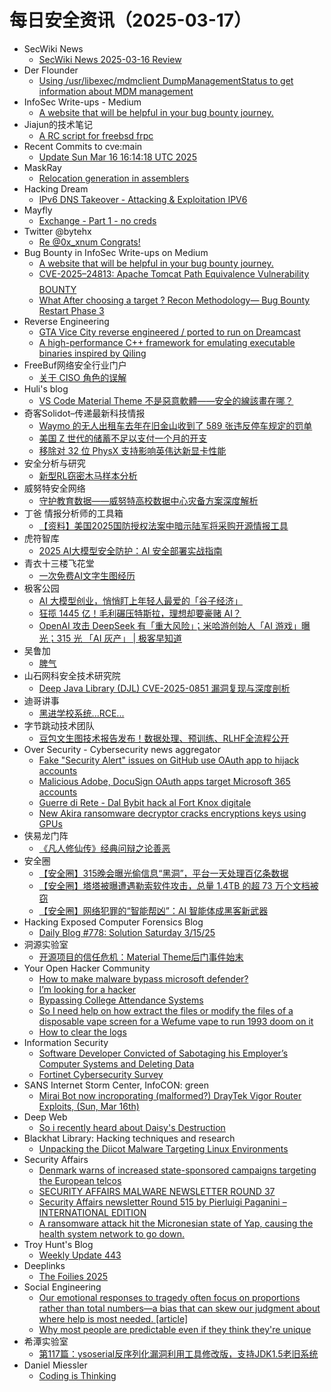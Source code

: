 # 每日安全资讯（2025-03-17）

- SecWiki News
  - [SecWiki News 2025-03-16 Review](http://www.sec-wiki.com/?2025-03-16)
- Der Flounder
  - [Using /usr/libexec/mdmclient DumpManagementStatus to get information about MDM management](https://derflounder.wordpress.com/2025/03/16/using-usr-libexec-mdmclient-dumpmanagementstatus-to-get-information-about-mdm-management/)
- InfoSec Write-ups - Medium
  - [A website that will be helpful in your bug bounty journey.](https://infosecwriteups.com/a-website-that-will-be-helpful-in-your-bug-bounty-journey-de4f0f1721a8?source=rss----7b722bfd1b8d---4)
- Jiajun的技术笔记
  - [A RC script for freebsd frpc](https://jiajunhuang.com/articles/2025_03_16-freebsd_frpc.md.html)
- Recent Commits to cve:main
  - [Update Sun Mar 16 16:14:18 UTC 2025](https://github.com/trickest/cve/commit/40b65b2c0b726a38bd9374c1c1c79222dbbc1047)
- MaskRay
  - [Relocation generation in assemblers](https://maskray.me/blog/2025-03-16-relocation-generation-in-assemblers)
- Hacking Dream
  - [IPv6 DNS Takeover - Attacking & Exploitation IPV6](https://www.hackingdream.net/2025/03/ipv6-dns-takeover-attacking-exploiting-ipv6.html)
- Mayfly
  - [Exchange - Part 1 - no creds](https://mayfly277.github.io/posts/Exchange-part1/)
- Twitter @bytehx
  - [Re @0x_xnum Congrats!](https://x.com/bytehx343/status/1901187654386917750)
- Bug Bounty in InfoSec Write-ups on Medium
  - [A website that will be helpful in your bug bounty journey.](https://infosecwriteups.com/a-website-that-will-be-helpful-in-your-bug-bounty-journey-de4f0f1721a8?source=rss----7b722bfd1b8d--bug_bounty)
  - [CVE-2025–24813: Apache Tomcat Path Equivalence Vulnerability $$$$ BOUNTY](https://infosecwriteups.com/cve-2025-24813-apache-tomcat-path-equivalence-vulnerability-bounty-961350b31e16?source=rss----7b722bfd1b8d--bug_bounty)
  - [What After choosing a target ? Recon Methodology— Bug Bounty Restart Phase 3](https://infosecwriteups.com/what-after-choosing-a-target-recon-methodology-bug-bounty-restart-phase-3-8d83afee5116?source=rss----7b722bfd1b8d--bug_bounty)
- Reverse Engineering
  - [GTA Vice City reverse engineered / ported to run on Dreamcast](https://www.reddit.com/r/ReverseEngineering/comments/1jcvo0l/gta_vice_city_reverse_engineered_ported_to_run_on/)
  - [A high-performance C++ framework for emulating executable binaries inspired by Qiling](https://www.reddit.com/r/ReverseEngineering/comments/1jct7wx/a_highperformance_c_framework_for_emulating/)
- FreeBuf网络安全行业门户
  - [关于 CISO 角色的误解](https://www.freebuf.com/articles/neopoints/424776.html)
- Huli's blog
  - [VS Code Material Theme 不是惡意軟體——安全的線該畫在哪？](https://blog.huli.tw/2025/03/16/vscode-material-theme-is-not-a-malware/)
- 奇客Solidot–传递最新科技情报
  - [Waymo 的无人出租车去年在旧金山收到了 589 张违反停车规定的罚单](https://www.solidot.org/story?sid=80802)
  - [美国 Z 世代的储蓄不足以支付一个月的开支](https://www.solidot.org/story?sid=80801)
  - [移除对 32 位 PhysX 支持影响英伟达新显卡性能](https://www.solidot.org/story?sid=80800)
- 安全分析与研究
  - [新型RL窃密木马样本分析](https://mp.weixin.qq.com/s?__biz=MzA4ODEyODA3MQ==&mid=2247491093&idx=1&sn=1e518c4a3d6667accc37784425dcbb56&chksm=902fb13da758382bb633caa673c96b53eaae919960e2308bec42fbfd0366dbda843288e5c1ed&scene=58&subscene=0#rd)
- 威努特安全网络
  - [守护教育数据——威努特高校数据中心灾备方案深度解析](https://mp.weixin.qq.com/s?__biz=MzAwNTgyODU3NQ==&mid=2651131660&idx=1&sn=a152b1812c2ba511f2d5bec770351dcd&chksm=80e715bcb7909caa5d60c145bd083d307a1438664442965e0e27e1d73f9013c556f1ba73f52a&scene=58&subscene=0#rd)
- 丁爸 情报分析师的工具箱
  - [【资料】美国2025国防授权法案中暗示陆军将采购开源情报工具](https://mp.weixin.qq.com/s?__biz=MzI2MTE0NTE3Mw==&mid=2651149445&idx=1&sn=9e9aaa435ee41178495d23eac2640ac0&chksm=f1af23bfc6d8aaa93cf60ba4743cef9193715552915cad4274a67c4e4b314ad7aa775914a1f5&scene=58&subscene=0#rd)
- 虎符智库
  - [2025 AI大模型安全防护：AI 安全部署实战指南](https://mp.weixin.qq.com/s?__biz=MzIwNjYwMTMyNQ==&mid=2247493045&idx=1&sn=7b3bbb10cce3eb79ba8d2ae87ef0e0fc&chksm=971d88b7a06a01a1497d1db083e6411edea82c7c13fa15d9cdaef47c454ca01f0ea924e63f3c&scene=58&subscene=0#rd)
- 青衣十三楼飞花堂
  - [一次免费AI文字生图经历](https://mp.weixin.qq.com/s?__biz=MzUzMjQyMDE3Ng==&mid=2247488099&idx=1&sn=2b257e578a1ca7ba276f828ca28f2686&chksm=fab2d15ccdc5584a3af5a406641ebd0c8b46d4a40b17ce13ef436b6f750d035540d0102ed52d&scene=58&subscene=0#rd)
- 极客公园
  - [AI 大模型创业，悄悄盯上年轻人最爱的「谷子经济」](https://mp.weixin.qq.com/s?__biz=MTMwNDMwODQ0MQ==&mid=2653075805&idx=1&sn=51e34213be783a9979f34e8e25c7d3a6&chksm=7e57c4eb49204dfd66a0362a5913044e6a7d9a0b9b2e9e52a79bdd14014407a1dfbb31d57ae8&scene=58&subscene=0#rd)
  - [狂揽 1445 亿！毛利碾压特斯拉，理想却要豪赌 AI？](https://mp.weixin.qq.com/s?__biz=MTMwNDMwODQ0MQ==&mid=2653075804&idx=1&sn=3e8dc6c50d7413db6bab1492f144fb2e&chksm=7e57c4ea49204dfc3bab70e71563d203f6b2a43746286e5b2962f4dbf59eea61877c4cc3e2bc&scene=58&subscene=0#rd)
  - [OpenAI 攻击 DeepSeek 有「重大风险」；米哈游创始人「AI 游戏」曝光；315 光 「AI 灰产」 | 极客早知道](https://mp.weixin.qq.com/s?__biz=MTMwNDMwODQ0MQ==&mid=2653075803&idx=1&sn=52587b5154f25d9d137ea5e37302ea66&chksm=7e57c4ed49204dfb44e6071500fda7f6ba77f26f2039b0df6edb931c7c9960328e81a509b77a&scene=58&subscene=0#rd)
- 吴鲁加
  - [脾气](https://mp.weixin.qq.com/s?__biz=Mzg5NDY4ODM1MA==&mid=2247485227&idx=1&sn=fa3fef73b9c0057663a44e3dcd42e05d&chksm=c01a8a1af76d030c2dfc0705a92faad69ca829c502c082171f701e8f00fa74996e8b4a756fe7&scene=58&subscene=0#rd)
- 山石网科安全技术研究院
  - [Deep Java Library (DJL) CVE-2025-0851 漏洞复现与深度剖析](https://mp.weixin.qq.com/s?__biz=MzUzMDUxNTE1Mw==&mid=2247511471&idx=1&sn=32bd67757c2cbd6a79189bf1477d235b&chksm=fa527811cd25f107c9c9199292c9f0a93ad38ab2182c46f4066d25a5220f2f60f25701767127&scene=58&subscene=0#rd)
- 迪哥讲事
  - [黑进学校系统...RCE...](https://mp.weixin.qq.com/s?__biz=MzIzMTIzNTM0MA==&mid=2247497281&idx=1&sn=9785d3972cca586c851eb32b1b5c9741&chksm=e8a5fc22dfd2753444238dc2c97ba7e6bdab8c89d95f3658e9400208557e84e3bd3f32ec9086&scene=58&subscene=0#rd)
- 字节跳动技术团队
  - [豆包文生图技术报告发布！数据处理、预训练、RLHF全流程公开](https://mp.weixin.qq.com/s?__biz=MzI1MzYzMjE0MQ==&mid=2247513736&idx=1&sn=7a8d400accd2eb22997fceba43eaa7fc&chksm=e9d37d6adea4f47c18cab5c18f276bd751702b4a4b2051fa7b44a4cf0f664303185a7d36bb2d&scene=58&subscene=0#rd)
- Over Security - Cybersecurity news aggregator
  - [Fake "Security Alert" issues on GitHub use OAuth app to hijack accounts](https://www.bleepingcomputer.com/news/security/fake-security-alert-issues-on-github-use-oauth-app-to-hijack-accounts/)
  - [Malicious Adobe, DocuSign OAuth apps target Microsoft 365 accounts](https://www.bleepingcomputer.com/news/security/malicious-adobe-docusign-oauth-apps-target-microsoft-365-accounts/)
  - [Guerre di Rete - Dal Bybit hack al Fort Knox digitale](https://guerredirete.substack.com/p/guerre-di-rete-dal-bybit-hack-al)
  - [New Akira ransomware decryptor cracks encryptions keys using GPUs](https://www.bleepingcomputer.com/news/security/gpu-powered-akira-ransomware-decryptor-released-on-github/)
- 侠易龙门阵
  - [《凡人修仙传》经典问辩之论善恶](https://mp.weixin.qq.com/s?__biz=MzIxODYyNjczNA==&mid=2247483915&idx=1&sn=ae9b4d6ce3606445d06e8141253e27e8&chksm=97e6edcaa09164dc2e735d6d3b94980c9315a6635bae22d768be091a43362a339019222bb838&scene=58&subscene=0#rd)
- 安全圈
  - [【安全圈】315晚会曝光偷信息“黑洞”，平台一天处理百亿条数据](https://mp.weixin.qq.com/s?__biz=MzIzMzE4NDU1OQ==&mid=2652068519&idx=1&sn=caf7880c3563cbc8019913736627788b&chksm=f36e76e7c419fff13e4d834b4fb324ed6e8c1f6b27f492b4e7b465ec18303736161be1f12b4f&scene=58&subscene=0#rd)
  - [【安全圈】塔塔被曝遭遇勒索软件攻击，总量 1.4TB 的超 73 万个文档被窃](https://mp.weixin.qq.com/s?__biz=MzIzMzE4NDU1OQ==&mid=2652068519&idx=2&sn=cf21ee5bd76c346cfdb3846f3557400f&chksm=f36e76e7c419fff13c1f6461011723eb0d124d516c54fb8b0772ffe16c50df5ba71989a0fc1f&scene=58&subscene=0#rd)
  - [【安全圈】网络犯罪的“智能帮凶”：AI 智能体成黑客新武器](https://mp.weixin.qq.com/s?__biz=MzIzMzE4NDU1OQ==&mid=2652068519&idx=3&sn=f5d41396cb24404a365164b8f724ae19&chksm=f36e76e7c419fff11a0bb0eb090da5c138de38e2f1642fbe58a5f567deb7cf69aa82e95cfcec&scene=58&subscene=0#rd)
- Hacking Exposed Computer Forensics Blog
  - [Daily Blog #778: Solution Saturday 3/15/25](https://www.hecfblog.com/2025/03/daily-blog-778-solution-saturday-31525.html)
- 洞源实验室
  - [开源项目的信任危机：Material Theme后门事件始末](https://mp.weixin.qq.com/s?__biz=Mzg4Nzk3MTg3MA==&mid=2247488012&idx=1&sn=3982466f541acee1b9c998e23b0160a2&chksm=cf831b7df8f4926b7b59ec37158ef8ad5d7f97140dd48270a45c5f5964971b0a589d7daa5114&scene=58&subscene=0#rd)
- Your Open Hacker Community
  - [How to make malware bypass microsoft defender?](https://www.reddit.com/r/HowToHack/comments/1jcfhs4/how_to_make_malware_bypass_microsoft_defender/)
  - [I’m looking for a hacker](https://www.reddit.com/r/HowToHack/comments/1jcyrt5/im_looking_for_a_hacker/)
  - [Bypassing College Attendance Systems](https://www.reddit.com/r/HowToHack/comments/1jcs20b/bypassing_college_attendance_systems/)
  - [So I need help on how extract the files or modify the files of a disposable vape screen for a Wefume vape to run 1993 doom on it](https://www.reddit.com/r/HowToHack/comments/1jccl9e/so_i_need_help_on_how_extract_the_files_or_modify/)
  - [How to clear the logs](https://www.reddit.com/r/HowToHack/comments/1jcfl0v/how_to_clear_the_logs/)
- Information Security
  - [Software Developer Convicted of Sabotaging his Employer’s Computer Systems and Deleting Data](https://www.reddit.com/r/Information_Security/comments/1jcyh24/software_developer_convicted_of_sabotaging_his/)
  - [Fortinet Cybersecurity Survey](https://www.reddit.com/r/Information_Security/comments/1jcvion/fortinet_cybersecurity_survey/)
- SANS Internet Storm Center, InfoCON: green
  - [Mirai Bot now incroporating (malformed&#x3f;) DrayTek Vigor Router Exploits, (Sun, Mar 16th)](https://isc.sans.edu/diary/rss/31770)
- Deep Web
  - [So i recently heard about Daisy's Destruction](https://www.reddit.com/r/deepweb/comments/1jcszrm/so_i_recently_heard_about_daisys_destruction/)
- Blackhat Library: Hacking techniques and research
  - [Unpacking the Diicot Malware Targeting Linux Environments](https://www.reddit.com/r/blackhat/comments/1jcrs6a/unpacking_the_diicot_malware_targeting_linux/)
- Security Affairs
  - [Denmark warns of increased state-sponsored campaigns targeting the European telcos](https://securityaffairs.com/175479/intelligence/denmark-warns-of-increased-state-sponsored-campaigns-targeting-the-european-telcos.html)
  - [SECURITY AFFAIRS MALWARE NEWSLETTER ROUND 37](https://securityaffairs.com/175472/malware/security-affairs-malware-newsletter-round-37.html)
  - [Security Affairs newsletter Round 515 by Pierluigi Paganini – INTERNATIONAL EDITION](https://securityaffairs.com/175462/breaking-news/security-affairs-newsletter-round-515-by-pierluigi-paganini-international-edition.html)
  - [A ransomware attack hit the Micronesian state of Yap, causing the health system network to go down.](https://securityaffairs.com/175445/cyber-crime/a-ransomware-attack-hit-the-micronesian-state-of-yap.html)
- Troy Hunt's Blog
  - [Weekly Update 443](https://www.troyhunt.com/weekly-update-443/)
- Deeplinks
  - [The Foilies 2025](https://www.eff.org/deeplinks/2025/03/foilies-2025)
- Social Engineering
  - [Our emotional responses to tragedy often focus on proportions rather than total numbers—a bias that can skew our judgment about where help is most needed. [article]](https://www.reddit.com/r/SocialEngineering/comments/1jcdzd5/our_emotional_responses_to_tragedy_often_focus_on/)
  - [Why most people are predictable even if they think they're unique](https://www.reddit.com/r/SocialEngineering/comments/1jckqx4/why_most_people_are_predictable_even_if_they/)
- 希潭实验室
  - [第117篇：ysoserial反序列化漏洞利用工具修改版，支持JDK1.5老旧系统](https://mp.weixin.qq.com/s?__biz=MzkzMjI1NjI3Ng==&mid=2247487402&idx=1&sn=e23ed1578fc7467b1dd117920aae4da0&chksm=c25fc0d1f52849c7f5b475f3bea641156d4e93e0bc50ce248e032df03cdd6c490ac6e307ab63&scene=58&subscene=0#rd)
- Daniel Miessler
  - [Coding is Thinking](https://danielmiessler.com/blog/thinking-coding)
